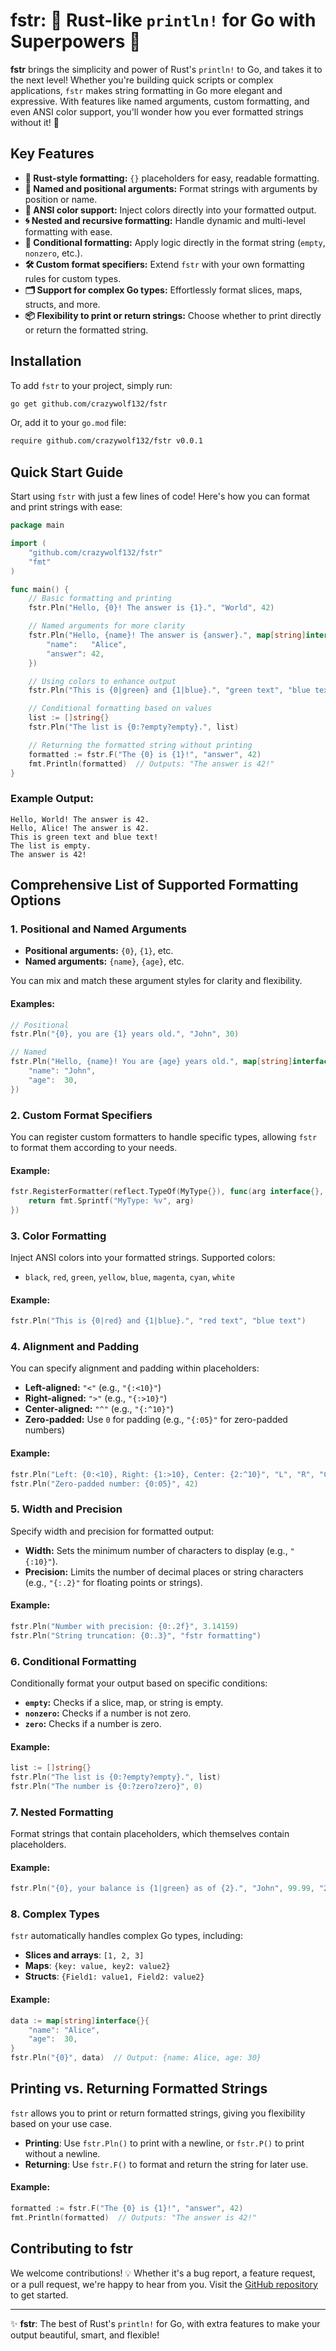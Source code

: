 # fstr: 🦀 Rust-like `println!` for Go with Superpowers 🚀

**fstr** brings the simplicity and power of Rust's `println!` to Go, and takes it to the next level! Whether you're building quick scripts or complex applications, `fstr` makes string formatting in Go more elegant and expressive. With features like named arguments, custom formatting, and even ANSI color support, you'll wonder how you ever formatted strings without it! 🌈

## Key Features

- **🚀 Rust-style formatting:** `{}` placeholders for easy, readable formatting.
- **🔢 Named and positional arguments:** Format strings with arguments by position or name.
- **🎨 ANSI color support:** Inject colors directly into your formatted output.
- **🌀 Nested and recursive formatting:** Handle dynamic and multi-level formatting with ease.
- **🧠 Conditional formatting:** Apply logic directly in the format string (`empty`, `nonzero`, etc.).
- **🛠 Custom format specifiers:** Extend `fstr` with your own formatting rules for custom types.
- **🗂 Support for complex Go types:** Effortlessly format slices, maps, structs, and more.
- **📦 Flexibility to print or return strings:** Choose whether to print directly or return the formatted string.

## Installation

To add `fstr` to your project, simply run:

```bash
go get github.com/crazywolf132/fstr
```

Or, add it to your `go.mod` file:

```bash
require github.com/crazywolf132/fstr v0.0.1
```

## Quick Start Guide

Start using `fstr` with just a few lines of code! Here's how you can format and print strings with ease:

```go
package main

import (
    "github.com/crazywolf132/fstr"
    "fmt"
)

func main() {
    // Basic formatting and printing
    fstr.Pln("Hello, {0}! The answer is {1}.", "World", 42)

    // Named arguments for more clarity
    fstr.Pln("Hello, {name}! The answer is {answer}.", map[string]interface{}{
        "name":   "Alice",
        "answer": 42,
    })

    // Using colors to enhance output
    fstr.Pln("This is {0|green} and {1|blue}.", "green text", "blue text")

    // Conditional formatting based on values
    list := []string{}
    fstr.Pln("The list is {0:?empty?empty}.", list)

    // Returning the formatted string without printing
    formatted := fstr.F("The {0} is {1}!", "answer", 42)
    fmt.Println(formatted)  // Outputs: "The answer is 42!"
}
```

### Example Output:

```
Hello, World! The answer is 42.
Hello, Alice! The answer is 42.
This is green text and blue text!
The list is empty.
The answer is 42!
```

## Comprehensive List of Supported Formatting Options

### 1. **Positional and Named Arguments**
- **Positional arguments:** `{0}`, `{1}`, etc.
- **Named arguments:** `{name}`, `{age}`, etc.

You can mix and match these argument styles for clarity and flexibility.

#### Examples:

```go
// Positional
fstr.Pln("{0}, you are {1} years old.", "John", 30)

// Named
fstr.Pln("Hello, {name}! You are {age} years old.", map[string]interface{}{
    "name": "John",
    "age":  30,
})
```

### 2. **Custom Format Specifiers**
You can register custom formatters to handle specific types, allowing `fstr` to format them according to your needs.

#### Example:

```go
fstr.RegisterFormatter(reflect.TypeOf(MyType{}), func(arg interface{}, spec fstr.FormatSpecifier) string {
    return fmt.Sprintf("MyType: %v", arg)
})
```

### 3. **Color Formatting**
Inject ANSI colors into your formatted strings. Supported colors:
- `black`, `red`, `green`, `yellow`, `blue`, `magenta`, `cyan`, `white`

#### Example:

```go
fstr.Pln("This is {0|red} and {1|blue}.", "red text", "blue text")
```

### 4. **Alignment and Padding**
You can specify alignment and padding within placeholders:
- **Left-aligned:** `"<"` (e.g., `"{:<10}"`)
- **Right-aligned:** `">"` (e.g., `"{:>10}"`)
- **Center-aligned:** `"^"` (e.g., `"{:^10}"`)
- **Zero-padded:** Use `0` for padding (e.g., `"{:05}"` for zero-padded numbers)

#### Example:

```go
fstr.Pln("Left: {0:<10}, Right: {1:>10}, Center: {2:^10}", "L", "R", "C")
fstr.Pln("Zero-padded number: {0:05}", 42)
```

### 5. **Width and Precision**
Specify width and precision for formatted output:
- **Width:** Sets the minimum number of characters to display (e.g., `"{:10}"`).
- **Precision:** Limits the number of decimal places or string characters (e.g., `"{:.2}"` for floating points or strings).

#### Example:

```go
fstr.Pln("Number with precision: {0:.2f}", 3.14159)
fstr.Pln("String truncation: {0:.3}", "fstr formatting")
```

### 6. **Conditional Formatting**
Conditionally format your output based on specific conditions:
- **`empty`:** Checks if a slice, map, or string is empty.
- **`nonzero`:** Checks if a number is not zero.
- **`zero`:** Checks if a number is zero.

#### Example:

```go
list := []string{}
fstr.Pln("The list is {0:?empty?empty}.", list)
fstr.Pln("The number is {0:?zero?zero}", 0)
```

### 7. **Nested Formatting**
Format strings that contain placeholders, which themselves contain placeholders.

#### Example:

```go
fstr.Pln("{0}, your balance is {1|green} as of {2}.", "John", 99.99, "2024-01-01")
```

### 8. **Complex Types**
`fstr` automatically handles complex Go types, including:
- **Slices and arrays**: `[1, 2, 3]`
- **Maps**: `{key: value, key2: value2}`
- **Structs**: `{Field1: value1, Field2: value2}`

#### Example:

```go
data := map[string]interface{}{
    "name": "Alice",
    "age":  30,
}
fstr.Pln("{0}", data)  // Output: {name: Alice, age: 30}
```

## Printing vs. Returning Formatted Strings
`fstr` allows you to print or return formatted strings, giving you flexibility based on your use case.

- **Printing**: Use `fstr.Pln()` to print with a newline, or `fstr.P()` to print without a newline.
- **Returning**: Use `fstr.F()` to format and return the string for later use.

#### Example:

```go
formatted := fstr.F("The {0} is {1}!", "answer", 42)
fmt.Println(formatted)  // Outputs: "The answer is 42!"
```

## Contributing to fstr

We welcome contributions! 💡 Whether it's a bug report, a feature request, or a pull request, we're happy to hear from you. Visit the [GitHub repository](https://github.com/crazywolf132/fstr) to get started.

---

✨ **fstr**: The best of Rust's `println!` for Go, with extra features to make your output beautiful, smart, and flexible!
